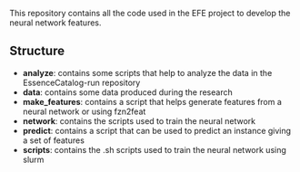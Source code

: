 This repository contains all the code used in the EFE project to develop the neural network features.

## Structure

- __analyze__: contains some scripts that help to analyze the data in the EssenceCatalog-run repository
- __data__: contains some data produced during the research
- __make\_features__: contains a script that helps generate features from a neural network or using fzn2feat
- __network__: contains the scripts used to train the neural network
- __predict__: contains a script that can be used to predict an instance giving a set of features
- __scripts__: contains the .sh scripts used to train the neural network using slurm
